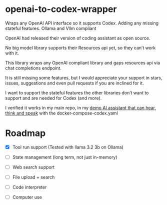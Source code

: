 # openai-to-codex-wrapper
Wraps any OpenAI API interface so it supports Codex. Adding any missing stateful features. Ollama and Vllm compliant 

OpenAI had released their version of coding assistant as open source.

No big model library supports their Resources api yet, so they can’t work with it.

This library wraps any OpenAI compliant library and gaps resources api via chat completions endpoint.

It is still missing some features, but I would appreciate your support in stars, issues, suggestions and even pull requests if you are inclined for it.

I want to support the stateful features the other libraries don’t want to support and are needed for Codex (and more).

I verified it works in my main repo, in my [demo AI assistant that can hear, think and speak](https://github.com/OriNachum/autonomous-intelligence/tree/main/baby-tau) with the docker-compose-codex.yaml

# Roadmap

- [x] Tool run support (Tested with llama 3.2 3b on Ollama)
- [ ] State management (long term, not just in-memory)
- [ ] Web search support
- [ ] File upload + search 
- [ ] Code interpreter 
- [ ] Computer use

